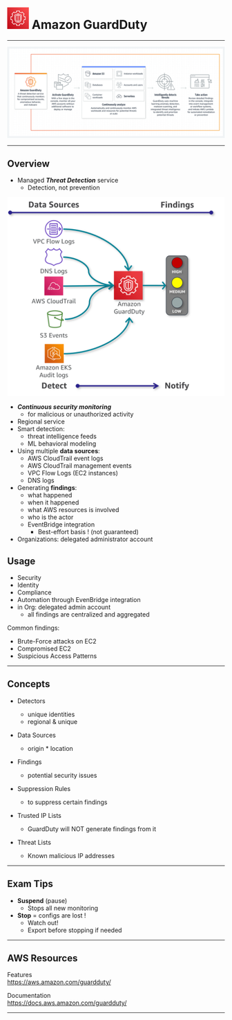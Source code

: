 # <img src="../../images/GuardDutyLogo.png" alt="GuardDuty" style="height: 50px; width:50px;"/>  Amazon GuardDuty  

---  

![GuardDutyDiagram1.png](../../images/GuardDutyDiagram1.png)

---  
## Overview  
- Managed ***Threat Detection*** service
  - Detection, not prevention

![GuardDutyDiagram2.png](../../images/GuardDutyDiagram2.png)

- ***Continuous security monitoring***  
  - for malicious or unauthorized activity
- Regional service
- Smart detection:
  - threat intelligence feeds
  - ML behavioral modeling
- Using multiple **data sources**:
  - AWS CloudTrail event logs
  - AWS CloudTrail management events
  - VPC Flow Logs (EC2 instances)
  - DNS logs
- Generating **findings**:
  - what happened
  - when it happened
  - what AWS resources is involved
  - who is the actor
  - EventBridge integration
    - Best-effort basis ! (not guaranteed)
- Organizations: delegated administrator account

## Usage
- Security
- Identity
- Compliance
- Automation through EvenBridge integration
- in Org: delegated admin account
  - all findings are centralized and aggregated

Common findings:
- Brute-Force attacks on EC2 
- Compromised EC2
- Suspicious Access Patterns


---  
## Concepts

- Detectors  
  - unique identities  
  - regional & unique  

- Data Sources  
  - origin * location  

- Findings  
  - potential security issues  

- Suppression Rules  
  - to suppress certain findings  

- Trusted IP Lists  
  - GuardDuty will NOT generate findings from it  

- Threat Lists  
  - Known malicious IP addresses  

---  
## Exam Tips
- **Suspend** (pause) 
  - Stops all new monitoring
- **Stop** = configs are lost ! 
  - Watch out! 
  - Export before stopping if needed


---  
## AWS Resources

Features  
https://aws.amazon.com/guardduty/

Documentation  
https://docs.aws.amazon.com/guardduty/


---  

